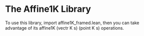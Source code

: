 # The Affine1K Library

To use this library, import affine1K_framed.lean, then you can take advantage of its affine1K (vectr K s) (point K s) operations. 
